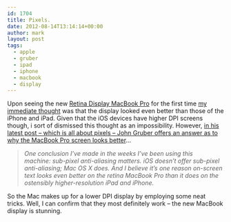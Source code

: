 ```yaml
---
id: 1704
title: Pixels.
date: 2012-08-14T13:14:14+00:00
author: mark
layout: post
tags:
  - apple
  - gruber
  - ipad
  - iphone
  - macbook
  - display
---
```

Upon seeing the new [Retina Display MacBook Pro](http://www.apple.com/uk/macbook-pro/) for the first time [my immediate thought](https://twitter.com/sallonoroff/statuses/229608612476100608) was that the display looked even better than those of the iPhone and iPad. Given that the iOS devices have higher DPI screens though, i sort of dismissed this thought as an impossibility. However, [in his latest post &#8211; which is all about pixels &#8211; John Gruber offers an answer as to why the MacBook Pro screen looks better](http://daringfireball.net/2012/08/pixel_perfect)&#8230;

> _One conclusion I’ve made in the weeks I’ve been using this machine: sub-pixel anti-aliasing matters. iOS doesn’t offer sub-pixel anti-aliasing; Mac OS X does. And I believe it’s one reason on-screen text looks even better on the retina MacBook Pro than it does on the ostensibly higher-resolution iPad and iPhone._

So the Mac makes up for a lower DPI display by employing some neat tricks. Well, I can confirm that they most definitely work &#8211; the new MacBook display is stunning.

